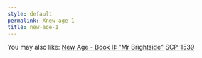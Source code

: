 ```yaml
---
style: default
permalink: Xnew-age-1
title: new-age-1
---
```

You may also like:
[New Age - Book II: "Mr Brightside"](http://scp-wiki.net/new-age-2)
[SCP-1539](http://scp-wiki.net/scp-1539)